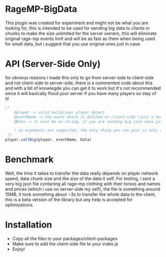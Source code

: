 # RageMP-BigData
This plugin was created for experiment and might not be what you are looking for, this is intended to be used for sending big data to clients in chunks to make the size unlimited for the server owners, this will eliminate original rage-mp events limit and will be as fast as them when being used for small data, but i suggest that you use original ones just in case.


# API (Server-Side Only)
for obvious reasons i made this only to go from server-side to client-side and not client-side to server-side, there is a commented code about this and with a bit of knowlegde you can get it to work but it's not recommended since it will basically flood your server if you have many players so stay of it!

```js
/*
    @player -> valid muliplayer player object
    @eventName -> the event which is defined on client-side (just a normal event name)
    @Data -> it must be an string, if you are sending big json data just stringify it then parse it on client-side agian.

    ! no arguments are supported, the only thing you can pass is only a big data (no limit)
 */
player.callBig(player, eventName, Data)
```


# Benchmark
Well, the time it takes to transfer the data really depends on player network speed, data chunk size and the size of the data it self.
For testing, i sent a very big json file contaning all rage-mp clothing with their torsos and names and prices (which i use on server-side my self), the file is something around 15MB, it took something about ~3s to transfer the whole data to the client, this is a beta version of the library but any help is accepted for optimizations.


# Installation
- Copy all the files to your packages/client-packages
- Make sure to add the client-side file to your index.js
- Enjoy!